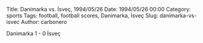 Title: Danimarka vs. İsveç, 1994/05/26
Date: 1994/05/26 00:00
Category: sports
Tags: football, football scores, Danimarka, İsveç
Slug: danimarka-vs-isvec
Author: carbonero


Danimarka 1 - 0 İsveç

